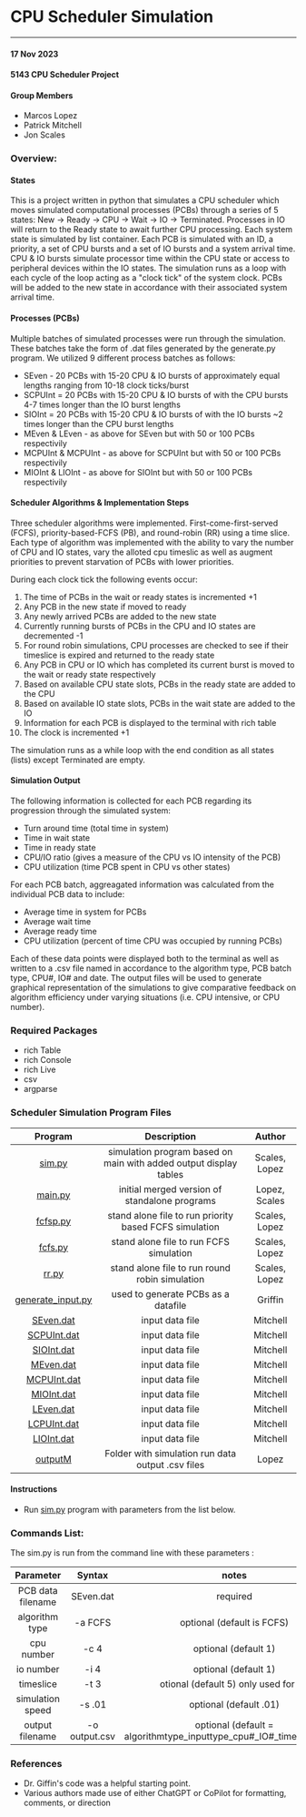 # CPU Scheduler Simulation
---

#### 17 Nov 2023
#### 5143 CPU Scheduler Project 

#### Group Members
 
- Marcos Lopez
- Patrick Mitchell
- Jon Scales

### Overview:
#### States
This is a project written in python that simulates a CPU scheduler which moves simulated computational processes (PCBs) through a series of 5 states: New -> Ready -> CPU -> Wait -> IO -> Terminated.  Processes in IO will return to the Ready state to await further CPU processing. Each system state is simulated by list container.  Each PCB is simulated with an ID, a priority, a set of CPU bursts and a set of IO bursts and a system arrival time.  CPU & IO bursts simulate processor time within the CPU state or access to peripheral devices within the IO states. The simulation runs as a loop with each cycle of the loop acting as a "clock tick" of the system clock. PCBs will be added to the new state in accordance with their associated system arrival time.  

#### Processes (PCBs)
Multiple batches of simulated processes were run through the simulation.  These batches take the form of .dat files generated by the generate.py program.  We utilized 9 different process batches as follows: 

 - SEven - 20 PCBs with 15-20 CPU & IO bursts of approximately equal lengths ranging from 10-18 clock ticks/burst
 - SCPUInt = 20 PCBs with 15-20 CPU & IO bursts of with the CPU bursts 4-7 times longer than the IO burst lengths 
 - SIOInt = 20 PCBs with 15-20 CPU & IO bursts of with the IO bursts ~2 times longer than the CPU burst lengths 
 - MEven & LEven - as above for SEven but with 50 or 100 PCBs respectivily
 - MCPUInt & MCPUInt - as above for SCPUInt but with 50 or 100 PCBs respectivily
 - MIOInt & LIOInt - as above for SIOInt but with 50 or 100 PCBs respectivily

#### Scheduler Algorithms & Implementation Steps
Three scheduler algorithms were implemented.  First-come-first-served (FCFS), priority-based-FCFS (PB), and round-robin (RR) using a time slice. Each type of algorithm was implemented with the ability to vary the number of CPU and IO states, vary the alloted cpu timeslic as well as augment priorities to prevent starvation of PCBs with lower priorities. 

During each clock tick the following events occur:
1. The time of PCBs in the wait or ready states is incremented +1
2. Any PCB in the new state if moved to ready
3. Any newly arrived PCBs are added to the new state
4. Currently running bursts of PCBs in the CPU and IO states are decremented -1
5. For round robin simulations, CPU processes are checked to see if their timeslice is expired and returned to the ready state
6. Any PCB in CPU or IO which has completed its current burst is moved to the wait or ready state respectively
7. Based on available CPU state slots, PCBs in the ready state are added to the CPU 
8. Based on available IO state slots, PCBs in the wait state are added to the IO 
9. Information for each PCB is displayed to the terminal with rich table
10. The clock is incremented +1

The simulation runs as a while loop with the end condition as all states (lists) except Terminated are empty. 

#### Simulation Output
The following information is collected for each PCB regarding its progression through the simulated system:

  - Turn around time (total time in system)
  - Time in wait state
  - Time in ready state
  - CPU/IO ratio (gives a measure of the CPU vs IO intensity of the PCB)
  - CPU utilization (time PCB spent in CPU vs other states)

For each PCB batch, aggreagated information was calculated from the individual PCB data to include:

  - Average time in system for PCBs
  - Average wait time
  - Average ready time
  - CPU utilization (percent of time CPU was occupied by running PCBs)

Each of these data points were displayed both to the terminal as well as written to a .csv file named in accordance to the algorithm type, PCB batch type, CPU#, IO# and date.  The output files will be used to generate graphical representation of the simulations to give comparative feedback on algorithm efficiency under varying situations (i.e. CPU intensive, or CPU number).

### Required Packages
- rich Table
- rich Console
- rich Live
- csv
- argparse

### Scheduler Simulation Program Files ###
|                  Program                   |            Description             |        Author         |
| :----------------------------------------: | :--------------------------------: | :-------------------: |
|[sim.py](https://github.com/jonscales/5143-opsys-102/blob/main/Assignments/P03/sim.py) |simulation program based on main with added output display tables|  Scales, Lopez  |
|[main.py]() | initial merged version of standalone programs | Lopez, Scales|
|[fcfsp.py](https://github.com/jonscales/5143-opsys-102/blob/main/Assignments/P03/fcfsp.py)|stand alone file to run priority based FCFS simulation | Scales, Lopez|
|[fcfs.py](https://github.com/jonscales/5143-opsys-102/blob/main/Assignments/P03/fcfs.py)| stand alone file to run FCFS simulation | Scales, Lopez |
| [rr.py](https://github.com/jonscales/5143-opsys-102/blob/main/Assignments/P03/rr.py)    |     stand alone file to run round robin simulation     | Scales, Lopez |
| [generate_input.py](https://github.com/jonscales/5143-opsys-102/blob/main/Assignments/P03/generate_input.py)   | used to generate PCBs as a datafile |    Griffin  |
|[SEven.dat](https://github.com/jonscales/5143-opsys-102/blob/main/Assignments/P03/SEven.dat)|  input data file |  Mitchell|
|[SCPUInt.dat](https://github.com/jonscales/5143-opsys-102/blob/main/Assignments/P03/SCPUInt.dat)| input data file  |  Mitchell|
|[SIOInt.dat](https://github.com/jonscales/5143-opsys-102/blob/main/Assignments/P03/SIOInt.dat)| input data file  |  Mitchell|
|[MEven.dat](https://github.com/jonscales/5143-opsys-102/blob/main/Assignments/P03/MEven.dat)| input data file  |  Mitchell|
|[MCPUInt.dat](https://github.com/jonscales/5143-opsys-102/blob/main/Assignments/P03/MCPUInt.dat)|  input data file |  Mitchell|
|[MIOInt.dat](https://github.com/jonscales/5143-opsys-102/blob/main/Assignments/P03/MIOInt.dat)|input data file   |  Mitchell|
|[LEven.dat](https://github.com/jonscales/5143-opsys-102/blob/main/Assignments/P03/LEven.dat)|  input data file |  Mitchell|
|[LCPUInt.dat](https://github.com/jonscales/5143-opsys-102/blob/main/Assignments/P03/LCPUInt.dat)|  input data file |  Mitchell|
|[LIOInt.dat](https://github.com/jonscales/5143-opsys-102/blob/main/Assignments/P03/LIOInt.dat)| input data file  |  Mitchell|
|[outputM](https://github.com/jonscales/5143-opsys-102/tree/main/Assignments/P03/outputM)|Folder with simulation run data output .csv files|Lopez |

#### Instructions

- Run [sim.py](https://github.com/jonscales/5143-opsys-102/blob/main/Assignments/P03/sim.py) program with parameters from the list below. 
                                     
### Commands List: ###
The sim.py is run from the command line with these parameters : 

| Parameter |       Syntax       |       notes       |
| :-----: | :----------------------: | :---------------: |
|   PCB data filename   |   SEven.dat     |  required |
|  algorithm type  |    -a FCFS   |optional (default is FCFS)|
|   cpu number   |    -c 4     |optional (default 1)|
|   io number   |     -i 4     |optional (default 1)|
|  timeslice  |      -t 3      |   otional (default 5) only used for RR                |
|   simulation speed    |    -s .01   |         optional (default .01)          |
|   output filename    |       -o output.csv    |     optional (default = algorithmtype_inputtype_cpu#_IO#_timestamp.csv)              |


### References
- Dr. Giffin's code was a helpful starting point.
- Various authors made use of either ChatGPT or CoPilot for formatting, comments, or direction
